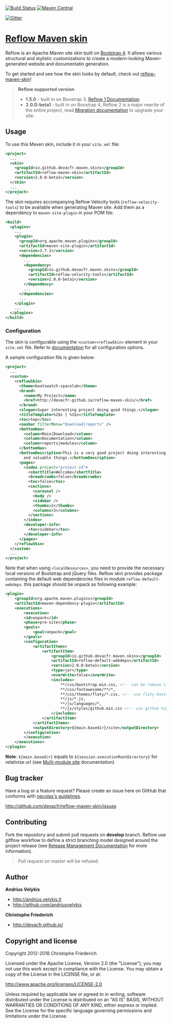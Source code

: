 [![Build Status](https://travis-ci.org/devacfr/reflow-maven-skin.svg?branch=master)](https://travis-ci.org/devacfr/reflow-maven-skin)
[![Maven Central](https://img.shields.io/maven-central/v/io.github.devacfr.maven.skins/reflow-maven-skin.svg)][maven-repo]

[![Gitter](https://badges.gitter.im/Join%20In.svg)][gitter]

[maven-repo]: http://mvnrepository.com/artifact/io.github.devacfr.maven.skins/reflow-maven-skin
[gitter]: https://gitter.im/reflow-maven-skin/public

# [Reflow Maven skin](  )

Reflow is an Apache Maven site skin built on [Bootstrap 4][bootstrap]. It allows various structural
and stylistic customizations to create a modern-looking Maven-generated website and documentatin generation.

To get started and see how the skin looks by default, check out [reflow-maven-skin][reflow-v2]!

> **Reflow supported version**
>
> - **1.5.0** - built in on Boostrap 3, [Reflow 1 Documentation](http://devacfr.github.io/reflow-maven-skin).
> - **2.0.0-beta1** - built in on Boostrap 4, Reflow 2 is a major rewrite of the entire project, read [Migration documentation][migration] to upgrade your site.

[reflow-v2]: http://devacfr.github.io/reflow-maven-skin/v2
[migration]: http://devacfr.github.io/reflow-maven-skin/v2/skin/reflow-documentation.html#migration.html
[bootstrap]: http://getbootstrap.com

## Usage

To use this Maven skin, include it in your `site.xml` file:

```xml
<project>
  ...
  <skin>
    <groupId>io.github.devacfr.maven.skins</groupId>
    <artifactId>reflow-maven-skin</artifactId>
    <version>2.0.0-beta1</version>
  </skin>
  ...
</project>
```

The skin requires accompanying Reflow Velocity tools (`reflow-velocity-tools`) to be available when
generating Maven site. Add them as a dependency to `maven-site-plugin` in your POM file:

```xml
<build>
  <plugins>
    ...
    <plugin>
      <groupId>org.apache.maven.plugins</groupId>
      <artifactId>maven-site-plugin</artifactId>
      <version>3.7.1</version>
      <dependencies>
        ...
        <dependency>
          <groupId>io.github.devacfr.maven.skins</groupId>
          <artifactId>reflow-velocity-tools</artifactId>
          <version>2.0.0-beta1</version>
        </dependency>
        ...
      </dependencies>
      ...
    </plugin>
    ...
  </plugins>
</build>
```

### Configuration

The skin is configurable using the `<custom><reflowSkin>` element in your `site.xml` file.
Refer to [documentation][reflow-config] for all configuration options.

[reflow-config]: https://devacfr.github.io/reflow-maven-skin/v2/skin/reflow-documentation.html#get-started_toc_configuration

A sample configuration file is given below:

```xml
<project>
  ...
  <custom>
    <reflowSkin>
      <theme>bootswatch-spacelab</theme>
      <brand>
        <name>My Project</name>
        <href>http://devacfr.github.io/reflow-maven-skin/</href>
      </brand>
      <slogan>Super interesting project doing good things.</slogan>
      <titleTemplate>%2$s | %1$s</titleTemplate>
      <toc>top</toc>
      <navbar filterMenu="Download|reports" />
      <bottomNav>
        <column>Main|Download</column>
        <column>Documentation</column>
        <column>reports|modules</column>
      </bottomNav>
      <bottomDescription>This is a very good project doing interesting
        and valuable things.</bottomDescription>
      <pages>
        <index project="project-id">
          <shortTitle>Welcome</shortTitle>
          <breadcrumbs>false</breadcrumbs>
          <toc>false</toc>
          <sections>
            <carousel />
            <body />
            <sidebar />
            <thumbs>2</thumbs>
            <columns>3</columns>
          </sections>
        </index>
        <developer-info>
          <toc>sidebar</toc>
        </developer-info>
      </pages>
    </reflowSkin>
  </custom>
  ...
</project>
```

Note that when using `<localResources>`, you need to provide the necessary local versions of
Bootstrap and jQuery files. Reflow skin provides package containing the default web dependencies files in module `reflow-default-webdeps`. this package should be unpack as following example:

```xml
<plugin>
    <groupId>org.apache.maven.plugins</groupId>
    <artifactId>maven-dependency-plugin</artifactId>
    <executions>
        <execution>
        <id>unpack</id>
        <phase>pre-site</phase>
        <goals>
            <goal>unpack</goal>
        </goals>
        <configuration>
            <artifactItems>
                <artifactItem>
                    <groupId>io.github.devacfr.maven.skins</groupId>
                    <artifactId>reflow-default-webdeps</artifactId>
                    <version>2.0.0-beta1</version>
                    <type>jar</type>
                    <overWrite>false</overWrite>
                    <includes>
                        **/css/bootstrap.min.css, <!-- can be remove if use bootswatch theme-->
                        **/css/fontawesome/**/*,                        
                        **/css/themes/flaty/*.css, <!-- use flaty bootswatch theme-->
                        **/js/*.js,
                        **/js/languages/*,
                        **/js/styles/github.min.css <!-- use github highlight theme-->
                    </includes>
                </artifactItem>
            </artifactItems>
            <outputDirectory>${main.basedir}/site</outputDirectory>
        </configuration>
        </execution>
    </executions>
</plugin>
```

**Note**: `${main.basedir}` equals to `${session.executionRootDirectory}` for relativize url (see  [Multi-module site][reflow-multi-modules] documentation)

[reflow-multi-modules]: https://devacfr.github.io/reflow-maven-skin/v2/skin/reflow-documentation.html#multi-module.html

## Bug tracker

Have a bug or a feature request? Please create an issue here on GitHub that conforms with
[necolas's guidelines](http://github.com/necolas/issue-guidelines).

http://github.com/devacfr/reflow-maven-skin/issues


## Contributing

Fork the repository and submit pull requests on **develop** branch. Reflow use gitflow workflow to define a strict branching model designed around the project release (see [Release Management Documentation][release-management] for more information).

> Pull request on master will be refused.


## Author

**Andrius Velykis**

+ http://andrius.velykis.lt
+ http://github.com/andriusvelykis

**Christophe Friederich**

+ http://devacfr.github.io/


## Copyright and license

Copyright 2012-2018 Christophe Friederich

Licensed under the Apache License, Version 2.0 (the "License");
you may not use this work except in compliance with the License.
You may obtain a copy of the License in the LICENSE file, or at:

   http://www.apache.org/licenses/LICENSE-2.0

Unless required by applicable law or agreed to in writing, software
distributed under the License is distributed on an "AS IS" BASIS,
WITHOUT WARRANTIES OR CONDITIONS OF ANY KIND, either express or implied.
See the License for the specific language governing permissions and
limitations under the License.


[release-management]: http://devacfr.github.io/maven-config/doc/contribute.html#Release_Management
